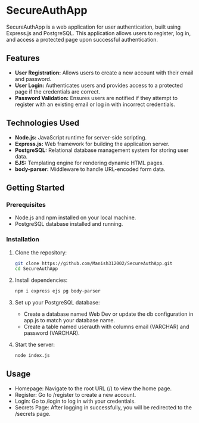 # SecureAuthApp

SecureAuthApp is a web application for user authentication, built using Express.js and PostgreSQL. This application allows users to register, log in, and access a protected page upon successful authentication.

## Features

- **User Registration:** Allows users to create a new account with their email and password.
- **User Login:** Authenticates users and provides access to a protected page if the credentials are correct.
- **Password Validation:** Ensures users are notified if they attempt to register with an existing email or log in with incorrect credentials.

## Technologies Used

- **Node.js:** JavaScript runtime for server-side scripting.
- **Express.js:** Web framework for building the application server.
- **PostgreSQL:** Relational database management system for storing user data.
- **EJS:** Templating engine for rendering dynamic HTML pages.
- **body-parser:** Middleware to handle URL-encoded form data.

## Getting Started

### Prerequisites

- Node.js and npm installed on your local machine.
- PostgreSQL database installed and running.

### Installation

1. Clone the repository:
   ```bash
   git clone https://github.com/Manish312002/SecureAuthApp.git
   cd SecureAuthApp

2. Install dependencies:

   ```bash
   npm i express ejs pg body-parser

3. Set up your PostgreSQL database:

   - Create a database named Web Dev or update the db configuration in app.js to match your database name.
   - Create a table named userauth with columns email (VARCHAR) and password (VARCHAR).

4. Start the server:

   ```bash
   node index.js

## Usage

- Homepage: Navigate to the root URL (/) to view the home page.
- Register: Go to /register to create a new account.
- Login: Go to /login to log in with your credentials.
- Secrets Page: After logging in successfully, you will be redirected to the /secrets page.

